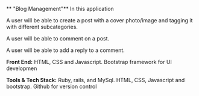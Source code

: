 ** "Blog Management"** 
In this application

A user will be able to create a post with a cover photo/image and tagging it with different subcategories.

A user will be able to comment on a post.

A user will be able to add a reply to a comment.


**Front End:**
HTML, CSS and Javascript.
Bootstrap framework for UI developmen

**Tools & Tech Stack:**
Ruby, rails, and MySql.
HTML, CSS, Javascript and bootstrap.
Github for version control
